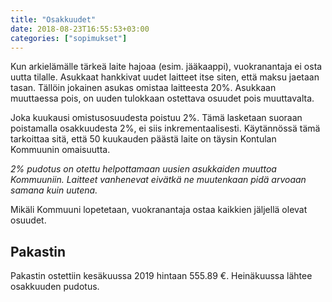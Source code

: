```yaml
---
title: "Osakkuudet"
date: 2018-08-23T16:55:53+03:00
categories: ["sopimukset"]
---
```

Kun arkielämälle tärkeä laite hajoaa (esim. jääkaappi), vuokranantaja ei osta uutta tilalle. Asukkaat hankkivat uudet laitteet itse siten, että maksu jaetaan tasan. Tällöin jokainen asukas omistaa laitteesta 20%. Asukkaan muuttaessa pois, on uuden tulokkaan ostettava osuudet pois muuttavalta.

Joka kuukausi omistusosuudesta poistuu 2%. Tämä lasketaan suoraan poistamalla osakkuudesta 2%, ei siis inkrementaalisesti. Käytännössä tämä tarkoittaa sitä, että 50 kuukauden päästä laite on täysin Kontulan Kommuunin omaisuutta.

*2% pudotus on otettu helpottamaan uusien asukkaiden muuttoa Kommuuniin. Laitteet vanhenevat eivätkä ne muutenkaan pidä arvoaan samana kuin uutena.*

Mikäli Kommuuni lopetetaan, vuokranantaja ostaa kaikkien jäljellä olevat osuudet.

## Pakastin
Pakastin ostettiin kesäkuussa 2019 hintaan 555.89 €. Heinäkuussa lähtee osakkuuden pudotus.

